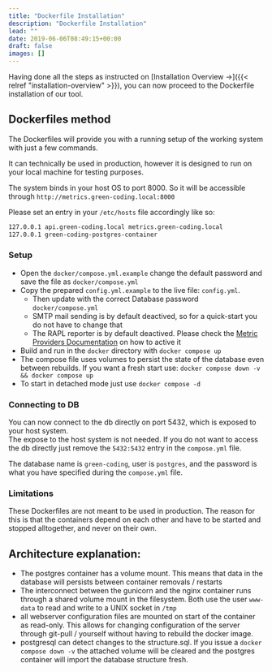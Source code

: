 ```yaml
---
title: "Dockerfile Installation"
description: "Dockerfile Installation"
lead: ""
date: 2019-06-06T08:49:15+00:00
draft: false
images: []
---
```


Having done all the steps as instructed on [Installation Overview →]({{< relref "installation-overview" >}}), you can now proceed to the Dockerfile installation of our tool.

## Dockerfiles method

The Dockerfiles will provide you with a running setup of the working system with just a few commands.

It can technically be used in production, however it is designed to run on your local machine for testing purposes.

The system binds in your host OS to port 8000. So it will be accessible through ```http://metrics.green-coding.local:8000```

Please set an entry in your ```/etc/hosts``` file accordingly like so:

```bash
127.0.0.1 api.green-coding.local metrics.green-coding.local
127.0.0.1 green-coding-postgres-container
```

### Setup

- Open the `docker/compose.yml.example` change the default password and save the file as `docker/compose.yml`
- Copy the prepared `config.yml.example` to the live file: `config.yml`.
    + Then update with the correct Database password `docker/compose.yml`
    + SMTP mail sending is by default deactived, so for a quick-start you do not have to change that
    + The RAPL reporter is by default deactived. Please check the [Metric Providers Documentation](https://docs.green-coding.org/docs/measuring/metric-providers) on how to active it
- Build and run in the `docker` directory with `docker compose up`
- The compose file uses volumes to persist the state of the database even between rebuilds. If you want a fresh start use: `docker compose down -v && docker compose up`
- To start in detached mode just use `docker compose -d`

### Connecting to DB
You can now connect to the db directly on port 5432, which is exposed to your host system.\
The expose to the host system is not needed. If you do not want to access the db directly just remove the ```5432:5432``` entry in the ```compose.yml``` file.

The database name is `green-coding`, user is `postgres`, and the password is what you have specified during the `compose.yml` file.

### Limitations
These Dockerfiles are not meant to be used in production. The reason for this is that the containers depend on each other and have to be started and stopped alltogether, and never on their own.


## Architecture explanation:
- The postgres container has a volume mount. This means that data in the database will persists between container removals / restarts
- The interconnect between the gunicorn and the nginx container runs through a shared volume mount in the filesystem. Both use the user `www-data` to read and write to
a UNIX socket in `/tmp`
- all webserver configuration files are mounted on start of the container as read-only. This allows for changing configuration of the server through git-pull / yourself
without having to rebuild the docker image.
- postgresql can detect changes to the structure.sql. If you issue a `docker compose down -v` the attached volume will be cleared and the postgres container
will import the database structure fresh.